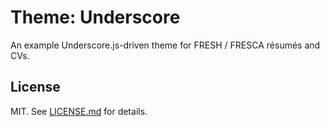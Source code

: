Theme: Underscore
=================
An example Underscore.js-driven theme for FRESH / FRESCA résumés and CVs.

## License

MIT. See [LICENSE.md][lic] for details.

[lic]: https://github.com/fluentdesk/fresh-themes/blob/master/LICENSE.md
